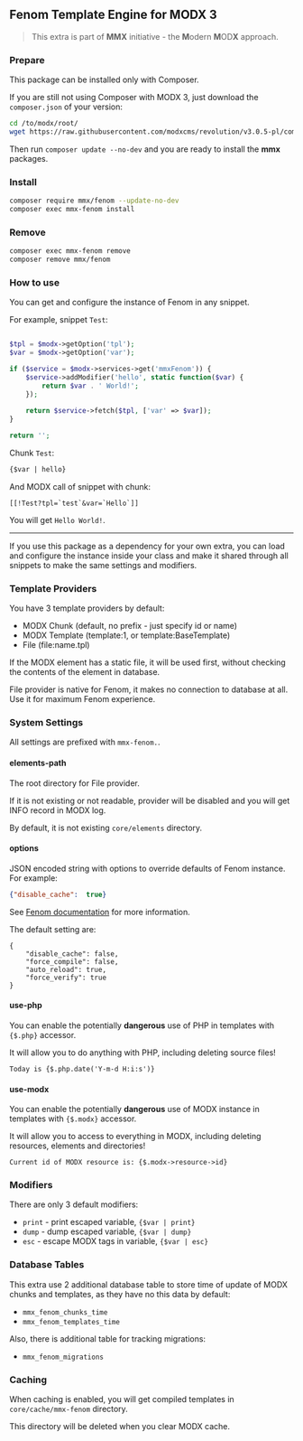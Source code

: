 Fenom Template Engine for MODX 3
---

> This extra is part of **MMX** initiative - the **M**odern **M**OD**X** approach.


### Prepare

This package can be installed only with Composer. 

If you are still not using Composer with MODX 3, just download the `composer.json` of your version:
```bash
cd /to/modx/root/
wget https://raw.githubusercontent.com/modxcms/revolution/v3.0.5-pl/composer.json
```

Then run `composer update --no-dev` and you are ready to install the **mmx** packages.

### Install

```bash
composer require mmx/fenom --update-no-dev
composer exec mmx-fenom install
```

### Remove

```bash
composer exec mmx-fenom remove
composer remove mmx/fenom
```

### How to use

You can get and configure the instance of Fenom in any snippet.

For example, snippet `Test`:
```php

$tpl = $modx->getOption('tpl');
$var = $modx->getOption('var');

if ($service = $modx->services->get('mmxFenom')) {
    $service->addModifier('hello', static function($var) {
        return $var . ' World!';
    });
    
    return $service->fetch($tpl, ['var' => $var]);
}

return '';
```

Chunk `Test`:
```html
{$var | hello}
```

And MODX call of snippet with chunk:
```
[[!Test?tpl=`test`&var=`Hello`]]
```

You will get `Hello World!`.

--- 

If you use this package as a dependency for your own extra, you can load and configure the instance inside your class
and make it shared through all snippets to make the same settings and modifiers.

### Template Providers

You have 3 template providers by default:
- MODX Chunk (default, no prefix - just specify id or name)
- MODX Template (template:1, or template:BaseTemplate)
- File (file:name.tpl)

If the MODX element has a static file, it will be used first, without checking the contents of the element in database.

File provider is native for Fenom, it makes no connection to database at all. Use it for maximum Fenom experience.

### System Settings

All settings are prefixed with `mmx-fenom.`.

#### elements-path

The root directory for File provider. 

If it is not existing or not readable, provider will be disabled and you will get INFO record in MODX log.

By default, it is not existing `core/elements` directory.

#### options

JSON encoded string with options to override defaults of Fenom instance. For example:
```json
{"disable_cache":  true}
```

See [Fenom documentation][fenom_docs] for more information.

The default setting are:
```
{
    "disable_cache": false,
    "force_compile": false,
    "auto_reload": true,
    "force_verify": true
}
```

#### use-php

You can enable the potentially **dangerous** use of PHP in templates with `{$.php}` accessor.

It will allow you to do anything with PHP, including deleting source files!

```
Today is {$.php.date('Y-m-d H:i:s')}
```


#### use-modx

You can enable the potentially **dangerous** use of MODX instance in templates with `{$.modx}` accessor.

It will allow you to access to everything in MODX, including deleting resources, elements and directories!

```
Current id of MODX resource is: {$.modx->resource->id}
```

### Modifiers

There are only 3 default modifiers:
- `print` - print escaped variable, `{$var | print}`
- `dump` - dump escaped variable, `{$var | dump}`
- `esc` - escape MODX tags in variable, `{$var | esc}`

### Database Tables

This extra use 2 additional database table to store time of update of MODX chunks and templates, 
as they have no this data by default:
- `mmx_fenom_chunks_time`
- `mmx_fenom_templates_time`

Also, there is additional table for tracking migrations:
- `mmx_fenom_migrations`

### Caching

When caching is enabled, you will get compiled templates in `core/cache/mmx-fenom` directory.

This directory will be deleted when you clear MODX cache.

[fenom_docs]: https://github.com/fenom-template/fenom/blob/master/docs/en/configuration.md#template-settings